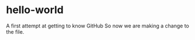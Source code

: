 # hello-world
A first attempt at getting to know GitHub
So now we are making a change to the file.  
